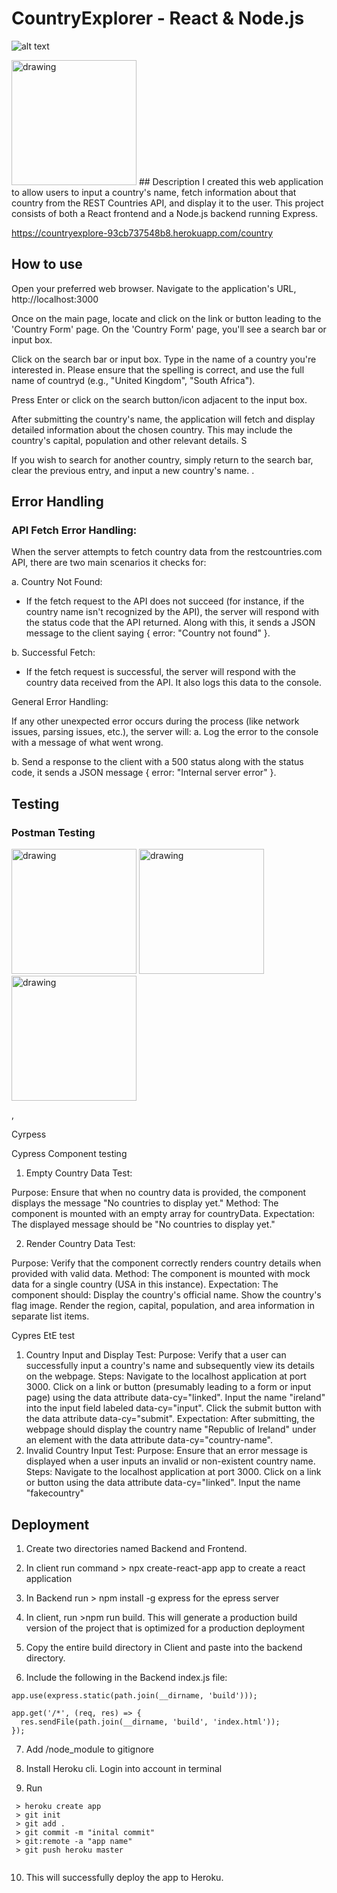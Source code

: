 # CountryExplorer - React & Node.js 
![alt text](src/assets/images/main.png)

<img src="src/assets/images/main.png" alt="drawing" width="200"/>
## Description
I created this web application to allow users to input a country's name, fetch information about that country from the REST Countries API, and display it to the user. This project consists of both a React frontend and a Node.js backend running Express.

https://countryexplore-93cb737548b8.herokuapp.com/country

## How to use

Open your preferred web browser.
Navigate to the application's URL, http://localhost:3000 

Once on the main page, locate and click on the link or button leading to the 'Country Form' page.
On the 'Country Form' page, you'll see a search bar or input box.


Click on the search bar or input box.
Type in the name of a country you're interested in. Please ensure that the spelling is correct, and use the full name of countryd (e.g., "United Kingdom", "South Africa").

Press Enter or click on the search button/icon adjacent to the input box.


After submitting the country's name, the application will fetch and display detailed information about the chosen country. This may include the country's capital, population and other relevant details.
S

If you wish to search for another country, simply return to the search bar, clear the previous entry, and input a new country's name.
.






















## Error Handling

### API Fetch Error Handling:

When the server attempts to fetch country data from the restcountries.com API, there are two main scenarios it checks for:

a. Country Not Found:
- If the fetch request to the API does not succeed (for instance, if the country name isn't recognized by the API), the server will respond with the status code that the API returned. Along with this, it sends a JSON message to the client saying { error: "Country not found" }.

b. Successful Fetch:
- If the fetch request is successful, the server will respond with the country data received from the API. It also logs this data to the console.

General Error Handling:

If any other unexpected error occurs during the process (like network issues, parsing issues, etc.), the server will:
a. Log the error to the console with a message of what went wrong.

b. Send a response to the client with a 500 status along with the status code, it sends a JSON message { error: "Internal server error" }.













## Testing

### Postman Testing

<img src="src/assets/images/test200.png" alt="drawing" width="200"/>
<img src="src/assets/images/test404.png" alt="drawing" width="200"/>
<img src="src/assets/images/collection.png" alt="drawing" width="200"/>

,
<br>

Cyrpess

Cypress Component testing



1. Empty Country Data Test:

Purpose: Ensure that when no country data is provided, the component displays the message "No countries to display yet."
Method: The component is mounted with an empty array for countryData.
Expectation: The displayed message should be "No countries to display yet."

2. Render Country Data Test:

Purpose: Verify that the component correctly renders country details when provided with valid data.
Method: The component is mounted with mock data for a single country (USA in this instance).
Expectation: The component should:
Display the country's official name.
Show the country's flag image.
Render the region, capital, population, and area information in separate list items.














Cypres EtE test


1. Country Input and Display Test:
Purpose: Verify that a user can successfully input a country's name and subsequently view its details on the webpage.
Steps:
Navigate to the localhost application at port 3000.
Click on a link or button (presumably leading to a form or input page) using the data attribute data-cy="linked".
Input the name "ireland" into the input field labeled data-cy="input".
Click the submit button with the data attribute data-cy="submit".
Expectation: After submitting, the webpage should display the country name "Republic of Ireland" under an element with the data attribute data-cy="country-name".
2. Invalid Country Input Test:
Purpose: Ensure that an error message is displayed when a user inputs an invalid or non-existent country name.
Steps:
Navigate to the localhost application at port 3000.
Click on a link or button using the data attribute data-cy="linked".
Input the name "fakecountry"










## Deployment

1. Create two directories named Backend and Frontend.
2.  In client run command > npx create-react-app app to create a react application

3. In Backend run > npm install -g express for the epress server

4. In client, run >npm run build. This will generate a production build version of the project that is optimized for a production deployment

5. Copy the entire build directory in Client and paste into the backend directory.

6. Include the following in the Backend index.js file:


```
app.use(express.static(path.join(__dirname, 'build')));

app.get('/*', (req, res) => {
  res.sendFile(path.join(__dirname, 'build', 'index.html'));
});

```

7. Add /node_module to gitignore

8. Install Heroku cli. Login into account in terminal

9. Run

```
 > heroku create app 
 > git init 
 > git add . 
 > git commit -m "inital commit"
 > git:remote -a "app name"
 > git push heroku master


```
10. This will successfully deploy the app to Heroku.
     